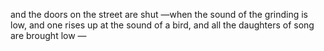 and the doors on the street are shut —when the sound of the grinding is low, and one rises up at the sound of a bird, and all the daughters of song are brought low —
